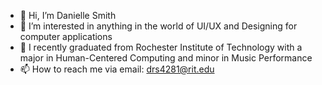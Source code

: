 - 👋 Hi, I’m Danielle Smith 
- 👀 I’m interested in anything in the world of UI/UX and Designing for computer applications 
- 🌱 I recently graduated from Rochester Institute of Technology with a major in Human-Centered Computing and minor in Music Performance
- 📫 How to reach me via email: drs4281@rit.edu

<!---
snowydanielle/snowydanielle is a ✨ special ✨ repository because its `README.md` (this file) appears on your GitHub profile.
You can click the Preview link to take a look at your changes.
--->
